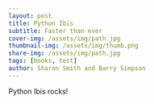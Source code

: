 ```yaml
---
layout: post
title: Python Ibis
subtitle: Faster than ever
cover-img: /assets/img/path.jpg
thumbnail-img: /assets/img/thumb.png
share-img: /assets/img/path.jpg
tags: [books, test]
author: Sharon Smith and Barry Simpson
---
```


Python Ibis rocks!

